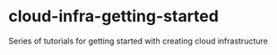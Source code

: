 # cloud-infra-getting-started
Series of tutorials for getting started with creating cloud infrastructure
